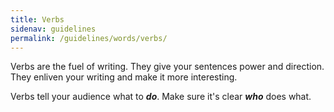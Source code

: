 ```yaml
---
title: Verbs
sidenav: guidelines
permalink: /guidelines/words/verbs/
---
```


Verbs are the fuel of writing. They give your sentences power and direction. They enliven your writing and make it more interesting.

Verbs tell your audience what to **_do_**. Make sure it's clear **_who_** does what.
